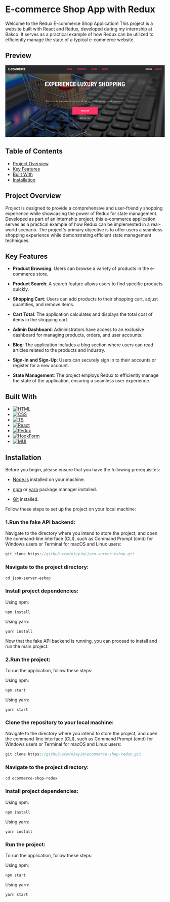 # E-commerce Shop App with Redux

Welcome to the Redux E-commerce Shop Application! This project is a website built with React and Redux, developed during my internship at Bakco. It serves as a practical example of how Redux can be utilized to efficiently manage the state of a typical e-commerce website.

## Preview
<img src='https://github.com/nieyim/redux-eshop-app/blob/main/Screenshot.png'/>

## Table of Contents
- [Project Overview](#project-overview)
- [Key Features](#key-features)
- [Built With](#built-with)
- [Installation](#installation)

## Project Overview

Project is designed to provide a comprehensive and user-friendly shopping experience while showcasing the power of Redux for state management. Developed as part of an internship project, this e-commerce application serves as a practical example of how Redux can be implemented in a real-world scenario. The project's primary objective is to offer users a seamless shopping experience while demonstrating efficient state management techniques.

## Key Features

- **Product Browsing**: Users can browse a variety of products in the e-commerce store.

- **Product Search**: A search feature allows users to find specific products quickly.

- **Shopping Cart**: Users can add products to their shopping cart, adjust quantities, and remove items.

- **Cart Total**: The application calculates and displays the total cost of items in the shopping cart.

- **Admin Dashboard**: Administrators have access to an exclusive dashboard for managing products, orders, and user accounts.

- **Blog**: The application includes a blog section where users can read articles related to the products and industry.

- **Sign-In and Sign-Up**: Users can securely sign in to their accounts or register for a new account.

- **State Management**: The project employs Redux to efficiently manage the state of the application, ensuring a seamless user experience.



## Built With

* [![HTML][HTML.com]][HTML-url]
* [![CSS][CSS.com]][CSS-url]
* [![TS][TS.com]][TS-url]
* [![React][React.com]][REact-url]
* [![Redux][Redux.com]][Redux-url]
* [![HookForm][HookForm.com]][HookForm-url]
* [![MUI][MUI.com]][MUI-url]


<!-- MARKDOWN LINKS & IMAGES -->
<!-- https://www.markdownguide.org/basic-syntax/#reference-style-links -->

[Redux-url]: https://redux.js.org/
[Redux.com]: https://img.shields.io/badge/Redux-764abc?style=for-the-badge&logo=redux&logoColor=white
[TS-url]: https://www.typescriptlang.org/
[TS.com]: https://img.shields.io/badge/Typescript-3178c6?style=for-the-badge&logo=typescript&logoColor=white
[React-url]: https://react.dev/
[React.com]: https://img.shields.io/badge/ReactJS-23272f?style=for-the-badge&logo=react&logoColor=61dafb
[CSS-url]: https://www.w3schools.com/css/
[CSS.com]: https://img.shields.io/badge/CSS3-1572B6?style=for-the-badge&logo=css3&logoColor=white
[HTML-url]: https://www.w3schools.com/html/
[HTML.com]: https://img.shields.io/badge/HTML5-E34F26?style=for-the-badge&logo=html5&logoColor=white
[MUI.com]: https://img.shields.io/badge/Material_UI-0769AD?style=for-the-badge&logo=mui&logoColor=white
[MUI-url]: https://mui.com/
[HookForm.com]: https://img.shields.io/badge/React_Hook_Form-ec5990?style=for-the-badge&logo=reacthookform&logoColor=white
[HookForm-url]: https://react-hook-form.com/


## Installation

Before you begin, please ensure that you have the following prerequisites:

* [Node.js](https://nodejs.org/en) installed on your machine.

* [npm](https://www.npmjs.com/) or [yarn](https://yarnpkg.com/) package manager installed.

* [Git](https://git-scm.com/downloads) installed.

Follow these steps to set up the project on your local machine:

### 1.Run the fake API backend:
Navigate to the directory where you intend to store the project, and open the command-line interface (CLI), such as Command Prompt (cmd) for Windows users or Terminal for macOS and Linux users:
```js
git clone https://github.com/nieyim/json-server-eshop.git
```

### Navigate to the project directory:
```
cd json-server-eshop
```

### Install project dependencies:
Using npm:
```
npm install
```
Using yarn:
```
yarn install
```
Now that the fake API backend is running, you can proceed to install and run the main project.

### 2.Run the project:
To run the application, follow these steps:

Using npm:
```
npm start
```
Using yarn:
```
yarn start
```

### Clone the repository to your local machine:
Navigate to the directory where you intend to store the project, and open the command-line interface (CLI), such as Command Prompt (cmd) for Windows users or Terminal for macOS and Linux users:
```js
git clone https://github.com/nieyim/ecommerce-shop-redux.git
```

### Navigate to the project directory:
```
cd ecommerce-shop-redux
```

### Install project dependencies:
Using npm:
```
npm install
```
Using yarn:
```
yarn install
```

### Run the project:
To run the application, follow these steps:

Using npm:
```
npm start
```
Using yarn:
```
yarn start
```




